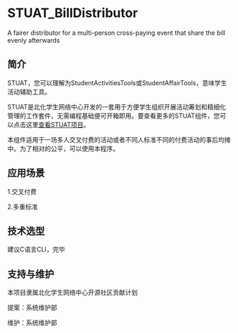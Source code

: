 # STUAT_BillDistributor
A fairer distributor for a multi-person cross-paying event that share the bill evenly afterwards

## 简介

STUAT，您可以理解为StudentActivitiesTools或StudentAffairTools，意味学生活动辅助工具。

STUAT是北化学生网络中心开发的一套用于方便学生组织开展活动筹划和精细化管理的工作套件，无需编程基础便可开箱即用。要查看更多的STUAT组件，您可以点击这里[查看STUAT项目](https://github.com/BUCTSNC/STUAT)。

本组件适用于一场多人交叉付费的活动或者不同人标准不同的付费活动的事后均摊中。为了相对的公平，可以使用本程序。

## 应用场景

1.交叉付费



2.多重标准

## 技术选型

建议C语言CLI，完毕

## 支持与维护

本项目隶属北化学生网络中心开源社区贡献计划

提案：系统维护部

维护：系统维护部